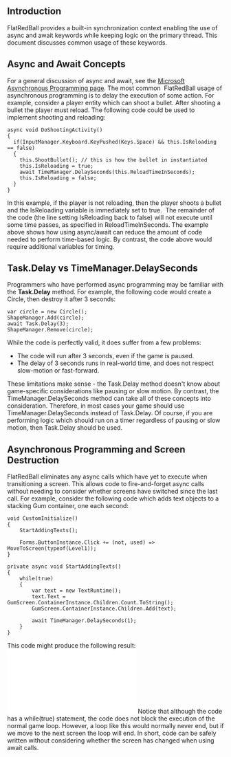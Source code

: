 ## Introduction

FlatRedBall provides a built-in synchronization context enabling the use of async and await keywords while keeping logic on the primary thread. This document discusses common usage of these keywords.

## Async and Await Concepts

For a general discussion of async and await, see the [Microsoft Asynchronous Programming page](https://docs.microsoft.com/en-us/dotnet/csharp/programming-guide/concepts/async/). The most common  FlatRedBall usage of asynchronous programming is to delay the execution of some action. For example, consider a player entity which can shoot a bullet. After shooting a bullet the player must reload. The following code could be used to implement shooting and reloading:

    async void DoShootingActivity()
    {
      if(InputManager.Keyboard.KeyPushed(Keys.Space) && this.IsReloading == false)
      {
        this.ShootBullet(); // this is how the bullet in instantiated
        this.IsReloading = true;
        await TimeManager.DelaySeconds(this.ReloadTimeInSeconds);
        this.IsReloading = false;
      }
    }

In this example, if the player is not reloading, then the player shoots a bullet and the IsReloading variable is immediately set to true.  The remainder of the code (the line setting IsReloading back to false) will not execute until some time passes, as specified in ReloadTimeInSeconds. The example above shows how using async/await can reduce the amount of code needed to perform time-based logic. By contrast, the code above would require additional variables for timing.

## Task.Delay vs TimeManager.DelaySeconds

Programmers who have performed async programming may be familiar with the **Task.Delay** method. For example, the following code would create a Circle, then destroy it after 3 seconds:

    var circle = new Circle();
    ShapeManager.Add(circle);
    await Task.Delay(3);
    ShapeManager.Remove(circle);

While the code is perfectly valid, it does suffer from a few problems:

-   The code will run after 3 seconds, even if the game is paused.
-   The delay of 3 seconds runs in real-world time, and does not respect slow-motion or fast-forward.

These limitations make sense - the Task.Delay method doesn't know about game-specific considerations like pausing or slow motion. By contrast, the TimeManager.DelaySeconds method can take all of these concepts into consideration. Therefore, in most cases your game should use TimeManager.DelaySeconds instead of Task.Delay. Of course, if you are performing logic which should run on a timer regardless of pausing or slow motion, then Task.Delay should be used.

## Asynchronous Programming and Screen Destruction

FlatRedBall eliminates any async calls which have yet to execute when transitioning a screen. This allows code to fire-and-forget async calls without needing to consider whether screens have switched since the last call. For example, consider the following code which adds text objects to a stacking Gum container, one each second:

    void CustomInitialize()
    {
        StartAddingTexts();

        Forms.ButtonInstance.Click += (not, used) => MoveToScreen(typeof(Level1));
    }

    private async void StartAddingTexts()
    {
        while(true)
        {
            var text = new TextRuntime();
            text.Text = GumScreen.ContainerInstance.Children.Count.ToString();
            GumScreen.ContainerInstance.Children.Add(text);

            await TimeManager.DelaySeconds(1);
        }
    }

This code might produce the following result: [![](/wp-content/uploads/2021/09/22_18-20-58.gif.md)](/wp-content/uploads/2021/09/22_18-20-58.gif.md) Notice that although the code has a while(true) statement, the code does not block the execution of the normal game loop. However, a loop like this would normally never end, but if we move to the next screen the loop will end. In short, code can be safely written without considering whether the screen has changed when using await calls.
